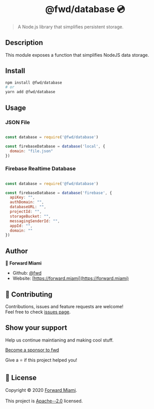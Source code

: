 <h1 align="center">@fwd/database 💿</h1>

> A Node.js library that simplifies persistent storage.

## Description

This module exposes a function that simplifies NodeJS data storage. 

## Install

```sh
npm install @fwd/database
# or
yarn add @fwd/database
```

## Usage

### JSON File

```js

const database = require('@fwd/database')

const firebaseDatabase = database('local', {
  domain: "file.json"
})

```

### Firebase Realtime Database

```js

const database = require('@fwd/database')

const firebaseDatabase = database('firebase', {
  apiKey: "",
  authDomain: "",
  databaseURL: "",
  projectId: "",
  storageBucket: "",
  messagingSenderId: "",
  appId: "",
  domain: ""
})

```

## Author

👤  **Forward Miami**

* Github: [@fwd](https://github.com/fwd)
* Website: [https://forward.miami](https://forward.miami)

## 🤝 Contributing

Contributions, issues and feature requests are welcome!<br />Feel free to check [issues page](https://github.com/fwd/render/issues).

## Show your support

Help us continue maintianing and making cool stuff.

[Become a sponsor to fwd](https://github.com/sponsors/fwd)

Give a ⭐️ if this project helped you!

## 📝 License

Copyright © 2020 [Forward Miami](https://forward.miami).
<br />
<br />
This project is [Apache--2.0](https://github.com/forwardmiami/render/blob/master/LICENSE) licensed.
